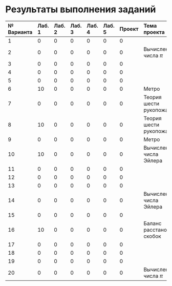 # Результаты выполнения заданий

| № Варианта  | Лаб. 1 | Лаб. 2 | Лаб. 3 | Лаб. 4 | Лаб. 5 | Проект | Тема проекта |
|:------------|:-------|:-------|:-------|:-------|:-------|:-------|:-------------|
| 1           | 0      | 0      | 0      | 0      | 0      |0       ||
| 2           | 0      | 0      | 0      | 0      | 0      |0       | Вычисление числа $\pi$ |
| 3           | 0      | 0      | 0      | 0      | 0      |0       ||
| 4           | 0      | 0      | 0      | 0      | 0      |0       ||
| 5           | 0      | 0      | 0      | 0      | 0      |0       ||
| 6           | 10     | 0      | 0      | 0      | 0      |0       | Метро|
| 7           | 0      | 0      | 0      | 0      | 0      |0       | Теория шести рукопожатий|
| 8           | 10     | 0      | 0      | 0      | 0      |0       | Теория шести рукопожатий|
| 9           | 0      | 0      | 0      | 0      | 0      |0       | Метро |
| 10          | 10     | 0      | 0      | 0      | 0      |0       | Вычисление числа Эйлера |
| 11          | 0      | 0      | 0      | 0      | 0      |0       ||
| 12          | 0      | 0      | 0      | 0      | 0      |0       ||
| 13          | 0      | 0      | 0      | 0      | 0      |0       ||
| 14          | 0      | 0      | 0      | 0      | 0      |0       | Вычисление числа Эйлера |
| 15          | 0      | 0      | 0      | 0      | 0      |0       ||
| 16          | 10     | 0      | 0      | 0      | 0      |0       | Баланс расстановки скобок |
| 17          | 0      | 0      | 0      | 0      | 0      |0       ||
| 18          | 0      | 0      | 0      | 0      | 0      |0       ||
| 19          | 0      | 0      | 0      | 0      | 0      |0       ||
| 20          | 0      | 0      | 0      | 0      | 0      |0       | Вычисление числа $\pi$ |
